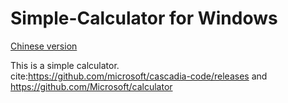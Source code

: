 # Simple-Calculator for Windows

[Chinese version](./README_zhs.md)

This is a simple calculator.<br>
cite:https://github.com/microsoft/cascadia-code/releases and https://github.com/Microsoft/calculator

